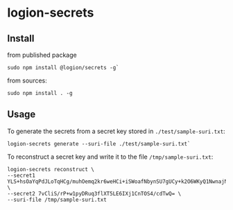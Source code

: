 # logion-secrets

## Install

from published package
```shell
sudo npm install @logion/secrets -g`
```

from sources:
```shell
sudo npm install . -g
```

## Usage
To generate the secrets from a secret key stored in `./test/sample-suri.txt`:

```shell
logion-secrets generate --suri-file ./test/sample-suri.txt`
```

To reconstruct a secret key and write it to the file `/tmp/sample-suri.txt`:

```shell
logion-secrets reconstruct \
--secret1 YLS+hsOaYqPdJLoTqHCg/muhOemq2kr6weHCi+iSWoafNbynSU7gUCy+k2O6WKyQ1NwnajNupaqhdYI+9dCdPpmi/6OSj39/FuzandUFOZ5tlyH/z9kUE7Wqfl4/tR07 \
--secret2 7vCliS/rP+w1pyDRuq3flXT5LE6IXj1CnTOS4/cdTwQ= \
--suri-file /tmp/sample-suri.txt
```
